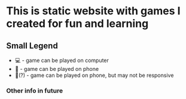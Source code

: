 # This is static website with games I created for fun and learning

## Small Legend

- :computer: - game can be played on computer
- :iphone: - game can be played on phone
- :iphone:\(?\) - game can be played on phone, but may not be responsive







### Other info in future
